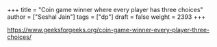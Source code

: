 +++
title = "Coin game winner where every player has three choices"
author = ["Seshal Jain"]
tags = ["dp"]
draft = false
weight = 2393
+++

<https://www.geeksforgeeks.org/coin-game-winner-every-player-three-choices/>
